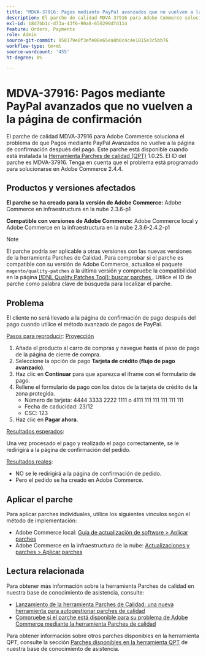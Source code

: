 ```yaml
---
title: "MDVA-37916: Pagos mediante PayPal avanzados que no vuelven a la página de confirmación"
description: El parche de calidad MDVA-37916 para Adobe Commerce soluciona el problema de que Pagos mediante PayPal Avanzados no vuelve a la página de confirmación después del pago. Este parche está disponible cuando está instalada la [Quality Patches Tool (QPT)](https://devdocs.magento.com/guides/v2.4/comp-mgr/patching.html#mqp) 1.0.25. El ID del parche es MDVA-37916. Tenga en cuenta que el problema está programado para solucionarse en Adobe Commerce 2.4.4.
exl-id: 18d7bb1c-d73a-43f6-90a8-650290dfd114
feature: Orders, Payments
role: Admin
source-git-commit: 958179e0f3efe08e65ea8b0c4c4e1015e3c5bb76
workflow-type: tm+mt
source-wordcount: '455'
ht-degree: 0%

---
```


# MDVA-37916: Pagos mediante PayPal avanzados que no vuelven a la página de confirmación

El parche de calidad MDVA-37916 para Adobe Commerce soluciona el problema de que Pagos mediante PayPal Avanzados no vuelve a la página de confirmación después del pago. Este parche está disponible cuando está instalada la [Herramienta Parches de calidad (QPT)](https://devdocs.magento.com/guides/v2.4/comp-mgr/patching.html#mqp) 1.0.25. El ID del parche es MDVA-37916. Tenga en cuenta que el problema está programado para solucionarse en Adobe Commerce 2.4.4.

## Productos y versiones afectados

**El parche se ha creado para la versión de Adobe Commerce:**
Adobe Commerce en infraestructura en la nube 2.3.6-p1

**Compatible con versiones de Adobe Commerce:**
Adobe Commerce local y Adobe Commerce en la infraestructura en la nube 2.3.6-2.4.2-p1

>[!NOTE]
>
>El parche podría ser aplicable a otras versiones con las nuevas versiones de la herramienta Parches de Calidad. Para comprobar si el parche es compatible con su versión de Adobe Commerce, actualice el paquete `magento/quality-patches` a la última versión y compruebe la compatibilidad en la página [[!DNL Quality Patches Tool]: buscar parches ](https://devdocs.magento.com/quality-patches/tool.html#patch-grid). Utilice el ID de parche como palabra clave de búsqueda para localizar el parche.

## Problema

El cliente no será llevado a la página de confirmación de pago después del pago cuando utilice el método avanzado de pagos de PayPal.

<u>Pasos para reproducir</u>: [Proyección](https://assets.adobe.com/public/025d479b-5796-4772-6f3d-adc86306a799)

1. Añada el producto al carro de compras y navegue hasta el paso de pago de la página de cierre de compra.
1. Seleccione la opción de pago **Tarjeta de crédito (flujo de pago avanzado)**.
1. Haz clic en **Continuar** para que aparezca el iframe con el formulario de pago.
1. Rellene el formulario de pago con los datos de la tarjeta de crédito de la zona protegida.
   * Número de tarjeta: 4444 3333 2222 1111 o 4111 111 111 111 111 111
   * Fecha de caducidad: 23/12
   * CSC: 123
1. Haz clic en **Pagar ahora**.

<u>Resultados esperados</u>:

Una vez procesado el pago y realizado el pago correctamente, se le redirigirá a la página de confirmación del pedido.

<u>Resultados reales</u>:

* NO se le redirigirá a la página de confirmación de pedido.
* Pero el pedido se ha creado en Adobe Commerce.

## Aplicar el parche

Para aplicar parches individuales, utilice los siguientes vínculos según el método de implementación:

* Adobe Commerce local: [Guía de actualización de software > Aplicar parches](https://devdocs.magento.com/guides/v2.4/comp-mgr/patching/mqp.html)
* Adobe Commerce en la infraestructura de la nube: [Actualizaciones y parches > Aplicar parches](https://devdocs.magento.com/cloud/project/project-patch.html)

## Lectura relacionada

Para obtener más información sobre la herramienta Parches de calidad en nuestra base de conocimiento de asistencia, consulte:

* [Lanzamiento de la herramienta Parches de Calidad: una nueva herramienta para autogestionar parches de calidad](/help/announcements/adobe-commerce-announcements/magento-quality-patches-released-new-tool-to-self-serve-quality-patches.md)
* [Compruebe si el parche está disponible para su problema de Adobe Commerce mediante la herramienta Parches de calidad](/help/support-tools/patches-available-in-qpt-tool/check-patch-for-magento-issue-with-magento-quality-patches.md)

Para obtener información sobre otros parches disponibles en la herramienta QPT, consulte la sección [Parches disponibles en la herramienta QPT](https://support.magento.com/hc/en-us/sections/360010506631-Patches-available-in-QPT-tool-) de nuestra base de conocimiento de asistencia.
